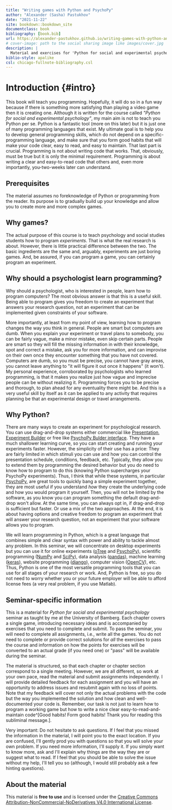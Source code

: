 ```yaml
--- 
title: "Writing games with Python and PsychoPy"
author: "Alexander (Sasha) Pastukhov"
date: "2021-11-22"
site: bookdown::bookdown_site
documentclass: book
bibliography: [book.bib]
url: https://alexander-pastukhov.github.io/writing-games-with-python-and-psychopy
# cover-image: path to the social sharing image like images/cover.jpg
description: |
  Material and exercises for 'Python for social and experimental psychology' seminar.
biblio-style: apalike
csl: chicago-fullnote-bibliography.csl
---
```


# Introduction {#intro}

This book will teach you programming. Hopefully, it will do so in a fun way because if there is something more satisfying than playing a video game then it is creating one. Although it is written for the course called *"Python for social and experimental psychology"*, my main aim is not to teach you Python per se. Python is a fantastic tool (more on this later) but it is just one of many programming languages that exist. My ultimate goal is to help you to develop general programming skills, which do not depend on a specific-programming language, and make sure that you form good habits that will make your code clear, easy to read, and easy to maintain. That last part is crucial. Programming is not about writing code that works. That, obviously, must be true but it is only the minimal requirement. Programming is about writing a clear and easy-to-read code that others and, even more importantly, you-two-weeks later can understand.

## Prerequisites
The material assumes no foreknowledge of Python or programming from the reader. Its purpose is to gradually build up your knowledge and allow you to create more and more complex games.

## Why games?
The actual purpose of this course is to teach psychology and social studies students how to program _experiments_. That is what the real research is about. However, there is little practical difference between the two. The basic ingredients are the same and, arguably, experiments are just boring games. And, be assured, if you can program a game, you can certainly program an experiment.

## Why should a psychologist learn programming?
Why should a psychologist, who is interested in people, learn how to program computers? The most obvious answer is that this is a useful skill. Being able to program gives you freedom to create an experiment that answers your research question, not an experiment that can be implemented given constraints of your software.

More importantly, at least from my point of view, learning how to program changes the way you think in general. People are smart but computers are dumb. When you explain your experiment or travel plans to somebody, you can be fairly vague, make a minor mistake, even skip certain parts. People are smart so they will fill the missing information in with their knowledge, spot and correct a mistake, ask you for more information, and can improvise on their own once they encounter something that you have not covered. Computers are dumb, so you must be precise, you cannot have gray areas, you cannot leave anything to "it will figure it out once it happens" (it won't). My personal experience, corroborated by psychologists who learned programming, is that it makes you realize just how vague and imprecise people can be without realizing it. Programming forces you to be precise and thorough, to plan ahead for any eventuality there might be. And this is a very useful skill by itself as it can be applied to any activity that requires planning be that an experimental design or travel arrangements.

## Why Python?
There are many ways to create an experiment for psychological research. You can use drag-and-drop systems either commercial like [Presentation](https://www.neurobs.com/), [Experiment Builder](https://www.sr-research.com/experiment-builder/) or free like [PsychoPy Bulder interface](https://psychopy.org/builder). They have a much shallower learning curve, so you can start creating and running your experiments faster. However, the simplicity of their use has a price: They are fairly limited in which stimuli you can use and how you can control the presentation schedule, conditions, feedback, etc. Typically, they allow you to extend them by programming the desired behavior but you do need to know how to program to do this (knowing Python supercharges your PsychoPy experiments). Thus, I think that while these systems, in particular [PsychoPy](https://psychopy.org/), are great tools to quickly bang a simple experiment together, they are most useful if you understand 
_how_ they create the underlying code and how you would program it yourself. Then, you will not be limited by the software, as you know you can program something the default drag-and-drop won't allow. At the same time, you can always opt in, if drag-and-drop is sufficient but faster. Or use a mix of the two approaches. At the end, it is about having options and creative freedom to program an experiment that will answer your research question, not an experiment that your software allows you to program.

We will learn programming in Python, which is a great language that combines simple and clear syntax with power and ability to tackle almost any problem. In this seminar, we will concentrate on desktop experiments but you can use it for online experiments ([oTree](https://otree.readthedocs.io/en/latest/) and [PsychoPy](https://psychopy.org/)), scientific programming ([NumPy](https://numpy.org/) and [SciPy](https://www.scipy.org/)), data analysis ([pandas](https://pandas.pydata.org/)), machine learning ([keras](https://keras.io/)), website programming ([django](https://www.djangoproject.com/)), computer vision ([OpenCV](https://opencv.org/)), etc. Thus, Python is one of the most versatile programming tools that you can use for all stages of your research or work. And, Python is free, so you do not need to worry whether you or your future employer will be able to afford license fees (a very real problem, if you use Matlab).

## Seminar-specific information
This is a material for _Python for social and experimental psychology_ seminar as taught by me at the University of Bamberg. Each chapter covers a single game, introducing necessary ideas and is accompanied by exercises that you need to complete and submit. To pass the seminar, you will need to complete all assignments, i.e., write all the games. You do not need to complete or provide correct solutions for _all_ the exercises to pass the course and information on how the points for exercises will be converted to an actual grade (if you need one) or "pass" will be available during the seminar.

The material is structured, so that each chapter or chapter section correspond to a single meeting. However, we are all different, so work at your own pace, read the material and submit assignments independently. I will provide detailed feedback for each assignment and you will have an opportunity to address issues and resubmit again with no loss of points. Note that my feedback will cover not only the actual problems with the code but the way you implemented the solution and how clean and well-documented your code is. Remember, our task is not just to learn how to program a working game but how to write a nice clear easy-to-read-and-maintain code^[Good habits! Form good habits! Thank you for reading this subliminal message.]. 

Very important: Do not hesitate to ask questions. If I feel that you missed the information in the material, I will point you to the exact location. If you are confused, I'll gently prod you with questions so that you will solve your own problem. If you need more information, I'll supply it. If you simply want to know more, ask and I'll explain why things are the way they are or suggest what to read. If I feel that you should be able to solve the issue without my help, I'll tell you so (although, I would still probably ask a few hinting questions).

## About the material
This material is **free to use** and is licensed under the [Creative Commons Attribution-NonCommercial-NoDerivatives V4.0 International License](https://creativecommons.org/licenses/by-nc-nd/4.0/).
